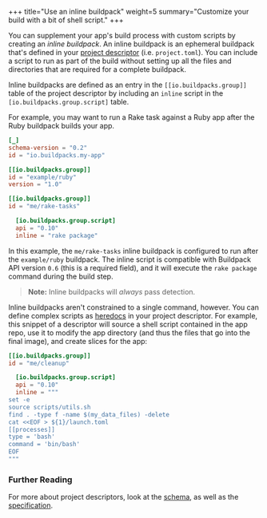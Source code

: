 +++
title="Use an inline buildpack"
weight=5
summary="Customize your build with a bit of shell script."
+++

You can supplement your app's build process with custom scripts by creating an _inline buildpack_. An inline buildpack is an ephemeral buildpack that's defined in your [project descriptor][project-toml] (i.e. `project.toml`). You can include a script to run as part of the build without setting up all the files and directories that are required for a complete buildpack.

Inline buildpacks are defined as an entry in the `[[io.buildpacks.group]]` table of the project descriptor by including an `inline` script in the `[io.buildpacks.group.script]` table.

For example, you may want to run a Rake task against a Ruby app after the Ruby buildpack builds your app.

```toml
[_]
schema-version = "0.2"
id = "io.buildpacks.my-app"

[[io.buildpacks.group]]
id = "example/ruby"
version = "1.0"

[[io.buildpacks.group]]
id = "me/rake-tasks"

  [io.buildpacks.group.script]
  api = "0.10"
  inline = "rake package"
```

In this example, the `me/rake-tasks` inline buildpack is configured to run after the `example/ruby` buildpack. The inline script is compatible with Buildpack API version `0.6` (this is a required field), and it will execute the `rake package` command during the build step.

> **Note:** Inline buildpacks will _always_ pass detection.

Inline buildpacks aren't constrained to a single command, however. You can define complex scripts as [heredocs](https://toml.io/en/v1.0.0#string) in your project descriptor. For example, this snippet of a descriptor will source a shell script contained in the app repo, use it to modify the app directory (and thus the files that go into the final image), and create slices for the app:

```toml
[[io.buildpacks.group]]
id = "me/cleanup"

  [io.buildpacks.group.script]
  api = "0.10"
  inline = """
set -e
source scripts/utils.sh
find . -type f -name $(my_data_files) -delete
cat <<EOF > ${1}/launch.toml
[[processes]]
type = 'bash'
command = 'bin/bash'
EOF
"""
```

### Further Reading
For more about project descriptors, look at the [schema][descriptor-schema], as well as the [specification][spec].

[project-toml]: /docs/app-developer-guide/using-project-descriptor/
[descriptor-schema]: /docs/reference/project-descriptor/
[spec]: https://github.com/buildpacks/spec/blob/main/extensions/project-descriptor.md
